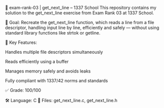 🧠 exam-rank-03 | get_next_line – 1337 School
This repository contains my solution to the get_next_line exercise from Exam Rank 03 at 1337 School.

🎯 Goal:
Recreate the get_next_line function, which reads a line from a file descriptor, handling input line by line, efficiently and safely — without using standard library functions like strtok or getline.

📌 Key Features:

Handles multiple file descriptors simultaneously

Reads efficiently using a buffer

Manages memory safely and avoids leaks

Fully compliant with 1337/42 norms and standards

✅ Grade: 100/100

🛠️ Language: C
📁 Files: get_next_line.c, get_next_line.h

